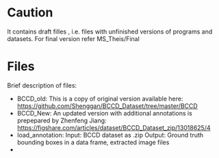 # Caution
It contains draft filles , i.e. files with unfinished versions of programs and datasets.
For final version refer MS_Theis/Final
# Files
Brief description of files:
- BCCD_old: This is a copy of original version available here: https://github.com/Shenggan/BCCD_Dataset/tree/master/BCCD
- BCCD_New: An updated version with additional annotations is prepepared by Zhenfeng Jiang: https://figshare.com/articles/dataset/BCCD_Dataset_zip/13018625/4
- load_annotation: Input: BCCD dataset as .zip Output: Ground truth bounding boxes in a data frame, extracted image files 
- 
